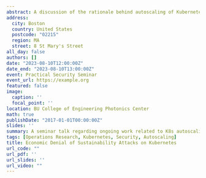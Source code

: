 ```yaml
---
abstract: A discussion of the rationale behind autoscaling of Kubernetes pods, and potential research directions inspired by the potential for attacks designed to exploit perceived weaknesses in the autoscaling procedure itself.
address:
  city: Boston
  country: United States
  postcode: "02215"
  region: MA
  street: 8 St Mary's Street
all_day: false
authors: []
date: "2023-08-10T12:00:00Z"
date_end: "2023-08-10T13:00:00Z"
event: Practical Security Seminar
event_url: https://example.org
featured: false
image:
  caption: ''
  focal_point: ''
location: BU College of Engineering Photonics Center
math: true
publishDate: "2017-01-01T00:00:00Z"
slides: ''
summary: A seminar talk regarding ongoing work related to K8s autoscaling.
tags: [Operations Research, Kubernetes, Security, Autoscaling]
title: Economic Denial of Sustainability Attacks on Kubernetes
url_code: ""
url_pdf: ''
url_slides: ''
url_video: ""
---
```



